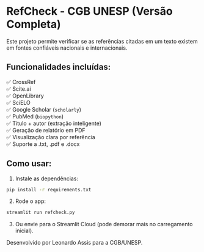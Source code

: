 # RefCheck - CGB UNESP (Versão Completa)

Este projeto permite verificar se as referências citadas em um texto existem em fontes confiáveis nacionais e internacionais.

## Funcionalidades incluídas:
✅ CrossRef  
✅ Scite.ai  
✅ OpenLibrary  
✅ SciELO  
✅ Google Scholar (`scholarly`)  
✅ PubMed (`biopython`)  
✅ Título + autor (extração inteligente)  
✅ Geração de relatório em PDF  
✅ Visualização clara por referência  
✅ Suporte a .txt, .pdf e .docx

## Como usar:
1. Instale as dependências:
```bash
pip install -r requirements.txt
```

2. Rode o app:
```bash
streamlit run refcheck.py
```

3. Ou envie para o Streamlit Cloud (pode demorar mais no carregamento inicial).

Desenvolvido por Leonardo Assis para a CGB/UNESP.
